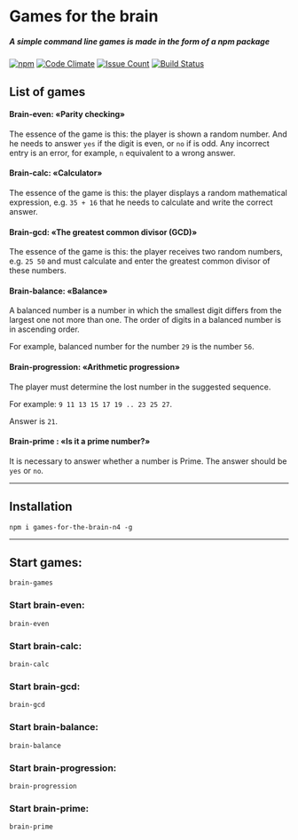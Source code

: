 # Games for the brain

##### A simple command line games is made in the form of a npm package
[![npm](https://img.shields.io/npm/v/games-for-the-brain-n4.svg)](https://www.npmjs.com/package/games-for-the-brain-n4) [![Code Climate](https://codeclimate.com/github/nik4un/games-for-the-brain-n4/badges/gpa.svg)](https://codeclimate.com/github/nik4un/games-for-the-brain-n4) [![Issue Count](https://codeclimate.com/github/nik4un/games-for-the-brain-n4/badges/issue_count.svg)](https://codeclimate.com/github/nik4un/games-for-the-brain-n4) [![Build Status](https://travis-ci.org/nik4un/games-for-the-brain-n4.svg?branch=master)](https://travis-ci.org/nik4un/games-for-the-brain-n4)
## List of games
#### Brain-even: «Parity checking»
The essence of the game is this: the player is shown a random number. And he needs to answer ``` yes ``` if the digit is even, or ``` no ``` if is odd.
Any incorrect entry is an error, for example, ``` n ``` equivalent to a wrong answer.
#### Brain-calc: «Calculator»
The essence of the game is this: the player displays a random mathematical expression, e.g. ``` 35 + 16 ``` that he needs to calculate and write the correct answer.
#### Brain-gcd: «The greatest common divisor (GCD)»
The essence of the game is this: the player receives two random numbers, e.g. ``` 25 50 ``` and must calculate and enter the greatest common divisor of these numbers.
#### Brain-balance: «Balance»
A balanced number is a number in which the smallest digit differs from the largest one not more than one. The order of digits in a balanced number is in ascending order.

For example, balanced number for the number ``` 29 ``` is the number ``` 56 ```.
#### Brain-progression: «Arithmetic progression»
The player must determine the lost number in the suggested sequence.

For example: ```9 11 13 15 17 19 .. 23 25 27```.

Answer is ```21```.
#### Brain-prime : «Is it a prime number?»
It is necessary to answer whether a number is Prime. The answer should be ```yes``` or ```no```.
***
## Installation
``` npm i games-for-the-brain-n4 -g ```
***
## Start games:
``` brain-games ```
### Start brain-even:
``` brain-even ```
### Start brain-calc:
``` brain-calc ```
### Start brain-gcd:
``` brain-gcd ```
### Start brain-balance:
``` brain-balance ```
### Start brain-progression:
``` brain-progression ```
### Start brain-prime:
``` brain-prime ```
